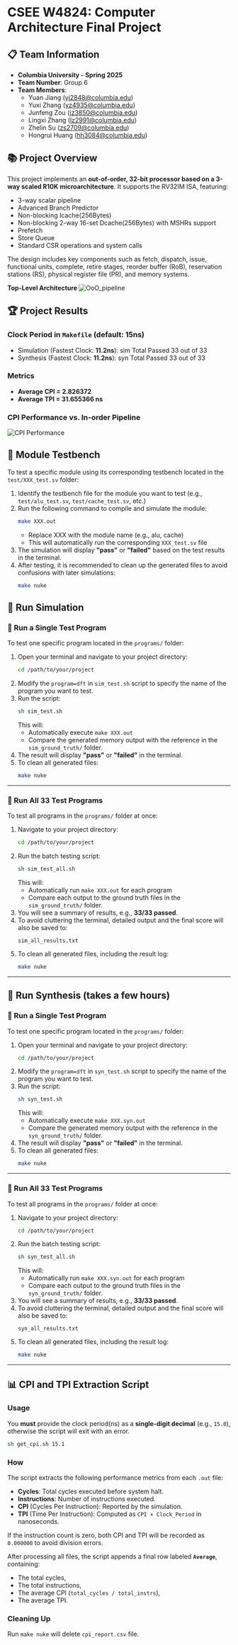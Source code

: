 # CSEE W4824: Computer Architecture Final Project

## 📋 Team Information
- **Columbia University - Spring 2025**
- **Team Number**: Group 6
- **Team Members**:
  - Yuan Jiang (yj2848@columbia.edu)
  - Yuxi Zhang (yz4935@columbia.edu)
  - Junfeng Zou (jz3850@columbia.edu)
  - Lingxi Zhang (lz2991@columbia.edu)
  - Zhelin Su (zs2709@columbia.edu)
  - Hongrui Huang (hh3084@columbia.edu)

## 📚 Project Overview

This project implements an **out-of-order, 32-bit processor based on a 3-way scaled R10K microarchitecture**.
It supports the RV32IM ISA, featuring:
- 3-way scalar pipeline
- Advanced Branch Predictor
- Non-blocking Icache(256Bytes)
- Non-blocking 2-way 16-set Dcache(256Bytes) with MSHRs support
- Prefetch
- Store Queue
- Standard CSR operations and system calls

The design includes key components such as fetch, dispatch, issue, functional units, complete, retire stages, reorder buffer (RoB), reservation stations (RS), physical register file (PR), and memory systems. 

**Top-Level Architecture**
![OoO_pipeline](docs/OoO_pipeline.png)

## 🏆 Project Results

### Clock Period in `Makefile` (default: 15ns)
- Simulation (Fastest Clock: **11.2ns**):   sim Total Passed 33 out of 33
- Synthesis  (Fastest Clock: **11.2ns**):   syn Total Passed 33 out of 33
### Metrics
- **Average CPI = 2.826372**
- **Average TPI = 31.655366 ns**

### CPI Performance vs. In-order Pipeline
![CPI Performance](docs/cpi.png)

## 🧩 Module Testbench
To test a specific module using its corresponding testbench located in the `test/XXX_test.sv` folder:

1. Identify the testbench file for the module you want to test (e.g., `test/alu_test.sv`, `test/cache_test.sv`, etc.)
2. Run the following command to compile and simulate the module:
   ```bash
   make XXX.out
   ```
   - Replace XXX with the module name (e.g., alu, cache)
   - This will automatically run the corresponding `XXX_test.sv` file
3. The simulation will display **"pass"** or **"failed"** based on the test results in the terminal.
4. After testing, it is recommended to clean up the generated files to avoid confusions with later simulations:
   ```bash
   make nuke
   ```

## 🚀 Run Simulation

### 🔹 Run a Single Test Program

To test one specific program located in the `programs/` folder:

1. Open your terminal and navigate to your project directory:
   ```bash
   cd /path/to/your/project
   ```
2. Modify the `program=dft` in `sim_test.sh` script to specify the name of the program you want to test.
3. Run the script:
   ```bash
   sh sim_test.sh
   ```
   This will:
   - Automatically execute `make XXX.out`
   - Compare the generated memory output with the reference in the `sim_ground_truth/` folder.
4. The result will display **"pass"** or **"failed"** in the terminal.
5. To clean all generated files:
   ```bash
   make nuke
   ```

---

### 🔹 Run All 33 Test Programs

To test all programs in the `programs/` folder at once:

1. Navigate to your project directory:
   ```bash
   cd /path/to/your/project
   ```
2. Run the batch testing script:
   ```bash
   sh sim_test_all.sh
   ```
   This will:
   - Automatically run `make XXX.out` for each program
   - Compare each output to the ground truth files in the `sim_ground_truth/` folder.
3. You will see a summary of results, e.g., **33/33 passed**.
4. To avoid cluttering the terminal, detailed output and the final score will also be saved to:
   ```
   sim_all_results.txt
   ```
5. To clean all generated files, including the result log:
   ```bash
   make nuke
   ```
---

## 🚀 Run Synthesis (takes a few hours)

### 🔹 Run a Single Test Program

To test one specific program located in the `programs/` folder:

1. Open your terminal and navigate to your project directory:
   ```bash
   cd /path/to/your/project
   ```
2. Modify the `program=dft` in `syn_test.sh` script to specify the name of the program you want to test.
3. Run the script:
   ```bash
   sh syn_test.sh
   ```
   This will:
   - Automatically execute `make XXX.syn.out`
   - Compare the generated memory output with the reference in the `syn_ground_truth/` folder.
4. The result will display **"pass"** or **"failed"** in the terminal.
5. To clean all generated files:
   ```bash
   make nuke
   ```

---

### 🔹 Run All 33 Test Programs

To test all programs in the `programs/` folder at once:

1. Navigate to your project directory:
   ```bash
   cd /path/to/your/project
   ```
2. Run the batch testing script:
   ```bash
   sh syn_test_all.sh
   ```
   This will:
   - Automatically run `make XXX.syn.out` for each program
   - Compare each output to the ground truth files in the `syn_ground_truth/` folder.
3. You will see a summary of results, e.g., **33/33 passed**.
4. To avoid cluttering the terminal, detailed output and the final score will also be saved to:
   ```
   syn_all_results.txt
   ```
5. To clean all generated files, including the result log:
   ```bash
   make nuke
   ```
---

## 📊 CPI and TPI Extraction Script

### Usage

You **must** provide the clock period(ns) as a **single-digit decimal** (e.g., `15.0`), otherwise the script will exit with an error.
```bash
sh get_cpi.sh 15.1
```
### How
The script extracts the following performance metrics from each `.out` file:
- **Cycles**: Total cycles executed before system halt.
- **Instructions**: Number of instructions executed.
- **CPI** (Cycles Per Instruction): Reported by the simulation.
- **TPI** (Time Per Instruction): Computed as `CPI × Clock_Period` in nanoseconds.

If the instruction count is zero, both CPI and TPI will be recorded as `0.000000` to avoid division errors.

After processing all files, the script appends a final row labeled **`Average`**, containing:
- The total cycles,
- The total instructions,
- The average CPI (`total_cycles / total_instrs`),
- The average TPI.

### Cleaning Up
Run `make nuke` will delete `cpi_report.csv` file.
